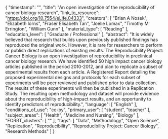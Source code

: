 {
    "timestamp": "",
    "title": "An open investigation of the reproducibility of cancer biology research",
    "link_to_resource": "https://doi.org/10.7554/eLife.04333",
    "creators": [
        "Brian A Nosek",
        "Elizabeth Iorns",
        "Fraser Elisabeth Tan",
        "Joelle Lomax",
        "Timothy M Errington",
        "William Gunn"
    ],
    "material_type": [
        "Reading"
    ],
    "education_level": [
        "Graduate / Professional"
    ],
    "abstract": "It is widely believed that research that builds upon previously published findings has reproduced the original work. However, it is rare for researchers to perform or publish direct replications of existing results. The Reproducibility Project: Cancer Biology is an open investigation of reproducibility in preclinical cancer biology research. We have identified 50 high impact cancer biology articles published in the period 2010-2012, and plan to replicate a subset of experimental results from each article. A Registered Report detailing the proposed experimental designs and protocols for each subset of experiments will be peer reviewed and published prior to data collection. The results of these experiments will then be published in a Replication Study. The resulting open methodology and dataset will provide evidence about the reproducibility of high-impact results, and an opportunity to identify predictors of reproducibility.",
    "language": [
        "English"
    ],
    "conditions_of_use": "cc-by",
    "primary_user": [
        "student",
        "teacher"
    ],
    "subject_areas": [
        "Health",
        "Medicine and Nursing",
        "Biology"
    ],
    "FORRT_clusters": [
        ""
    ],
    "tags": [
        "Data",
        "Methodology",
        "Open Science",
        "Replication",
        "Reproducibility",
        "Reproducibility Project: Cancer Biology",
        "Research Methods"
    ]
}